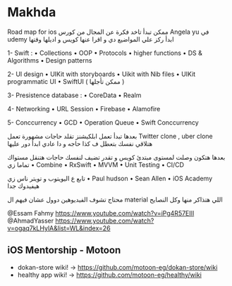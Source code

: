 # Makhda
Road map for ios 
ممكن تبدأ تاخد فكرة عن المجال من كورس Angela yu في udemy
ابدأ ركز علي المواضيع دي و اقرا عنها كويس و اديلها وقتها

1- Swift : 
•⁠  ⁠Collections
•⁠  ⁠OOP
•⁠  ⁠Protocols
•⁠  ⁠higher functions
•⁠  ⁠DS & Algorithms 
•⁠  ⁠Design patterns 

2- UI design
•⁠  ⁠UIKit with storyboards
•⁠  ⁠Uikit with Nib files
•⁠  ⁠UIKit programmatic UI
•⁠  ⁠SwiftUI ( ممكن تأجلها )

3- Presistence database :
•⁠  ⁠CoreData 
•⁠  ⁠Realm

4- Networking 
•⁠  ⁠URL Session
•⁠  ⁠Firebase 
•⁠  ⁠Alamofire

5- Conccurrency 
•⁠  ⁠GCD 
•⁠  ⁠Operation Queue 
•⁠  ⁠Swift Conccurrency

بعدها تبدأ تعمل ابلكيشنز تقلد حاجات مشهورة 
تعمل Twitter clone , uber clone
هتلاقي نفسك بتعطل ف كذا حاجه و دا عادي ابدأ دور عليها

بعدها هتكون وصلت لمستوى مبتدئ كويس و تقدر تضيف لنفسك حاجات هتنقل مستواك تماما زي
•⁠  ⁠Combine 
•⁠  ⁠RxSwift
•⁠  ⁠MVVM
•⁠  ⁠Unit Testing
•⁠  ⁠CI/CD

تابع ع اليويتوب و تويتر ناس زي 
•⁠  ⁠Paul hudson
•⁠  ⁠Sean Allen 
•⁠  ⁠iOS Academy
هيفيدوك جدا

محتاج تشوف الفيديوهين دوول عشان فيهم ال material اللي هتذاكر منها وكل النصايح

@Essam Fahmy https://www.youtube.com/watch?v=iPg4R57EIlI
@AhmadYasser https://www.youtube.com/watch?v=ogaq7kLHylA&list=WL&index=26

## iOS Mentorship - Motoon
-  dokan-store wiki! -> https://github.com/motoon-eg/dokan-store/wiki
-  healthy app wiki! -> https://github.com/motoon-eg/healthy/wiki

